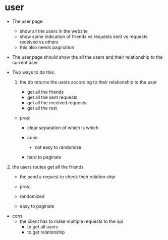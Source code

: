 # user

- The user page

  - show all the users in the website
  - show some indication of friends vs requests sent vs requests received vs others
  - this also needs pagination

- The user page should show the all the users and their relationship to the current user

- Two ways to do this:

  1. the db returns the users according to their relationship to the user

     - get all the friends
     - get all the sent requests
     - get all the received requests
     - get all the rest

  - pros:

    - clear separation of which is which

    - cons:
      - not easy to randomize
    - hard to paginate

2. the users routes get all the friends

   - the send a request to check their relation ship

   - pros:
   - randomized
   - easy to paginate

- cons
  - the client has to make multiple requests to the api
    - to get all users
    - to get relationship

